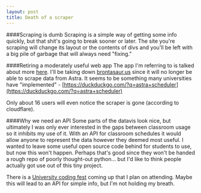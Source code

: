 ```yaml
---
layout: post
title: Death of a scraper
---
```


####Scraping is dumb
Scraping is a simple way of getting some info quickly, but that shit's going to break sooner or later. The site you're scraping will change its layout or the contents of divs and you'll be left with a big pile of garbage that will always need "fixing." 

<!--more-->

####Retiring a moderately useful web app
The app I'm referring to is talked about more [here](/post/classroom-scraper).
I'll be taking down [brontasaur.us](http://brontasaur.us) since it will no longer be able to scrape data from Astra. It seems to be something many universities have "implemented" - [https://duckduckgo.com/?q=astra+scheduler](https://duckduckgo.com/?q=astra+scheduler)


Only about 16 users will even notice the scraper is gone (according to cloudflare).

####Why we need an API
Some parts of the datavis look nice, but ultimately I was only ever interested in the gaps between classroom usage so it inhibits my use of it. With an API for classroom schedules it would allow anyone to represent the data however they deemed most useful. I wanted to leave some useful open source code behind for students to use, but now this won't happen. Perhaps that's good since they won't be handed a rough repo of poorly thought-out python... but I'd like to think people actually got use out of this tiny project.

There is a [University coding fest](http://campus-codefest-2013.eventbrite.com) coming up that I plan on attending. Maybe this will lead to an API for simple info, but I'm not holding my breath.
